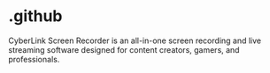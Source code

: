 # .github
CyberLink Screen Recorder is an all-in-one screen recording and live streaming software designed for content creators, gamers, and professionals. 
